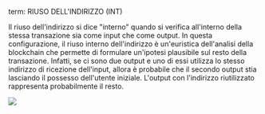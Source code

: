 term: RIUSO DELL'INDIRIZZO (INT)

Il riuso dell'indirizzo si dice "interno" quando si verifica all'interno della stessa transazione sia come input che come output. In questa configurazione, il riuso interno dell'indirizzo è un'euristica dell'analisi della blockchain che permette di formulare un'ipotesi plausibile sul resto della transazione. Infatti, se ci sono due output e uno di essi utilizza lo stesso indirizzo di ricezione dell'input, allora è probabile che il secondo output stia lasciando il possesso dell'utente iniziale. L'output con l'indirizzo riutilizzato rappresenta probabilmente il resto.

![](../../dictionnaire/assets/10.png)